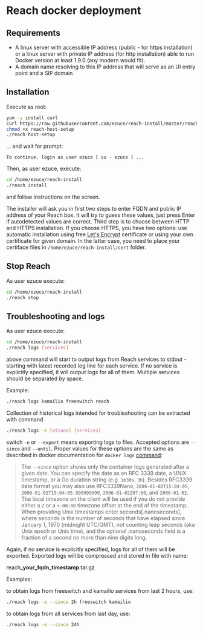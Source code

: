 # Reach docker deployment

## Requirements

* A linux server with accessible IP address (public - for https installation) or a linux server with private IP address (for http installation) able to run Docker version at least 1.9.0 (any modern would fit).
* A domain name resolving to this IP address that will serve as an UI entry point and a SIP domain

## Installation

Execute as root:

```sh
yum -y install curl
curl https://raw.githubusercontent.com/ezuce/reach-install/master/reach-host-setup.sh > reach-host-setup
chmod +x reach-host-setup
./reach-host-setup
```
... and wait for prompt:

```
To continue, login as user ezuce [ su - ezuce ] ...
```
Then, as user ezuce, execute:

```sh
cd /home/ezuce/reach-install
./reach install
```
and follow instructions on the screen.

The installer will ask you in first two steps to enter FQDN and public IP address of your Reach box. It will try to guess these values, just press Enter if autodetected values are correct. Third step is to choose between HTTP and HTTPS installation. If you choose HTTPS, you have two options: use automatic installation using free [Let's Encrypt](https://letsencrypt.org/) certificate or using your own certificate for given domain. In the latter case, you need to place your certiface files in `/home/ezuce/reach-install/cert` folder.

## Stop Reach

As user ezuce execute:

```sh
cd /home/ezuce/reach-install
./reach stop
```
## Troubleshooting and logs
As user ezuce execute:

```sh
cd /home/ezuce/reach-install
./reach logs [services]
```
above command will start to output logs from Reach services to stdout - starting with latest recorded log line for each service. If no service is explicitly specified, it will output logs for all of them. Multiple services should be separated by space.

Example:
```sh
./reach logs kamailio freeswitch reach
```
Collection of historical logs intended for troubleshooting can be extracted with command 

```sh
./reach logs -e [otions] [services]
```
switch `-e` or `--export` means exporting logs to files. Accepted options are `--since` and `--until`. Proper values for these options are the same as described in docker documentation for `docker logs` [command](https://docs.docker.com/engine/reference/commandline/logs/):

>The `--since` option shows only the container logs generated after a given date. You can specify the date as an RFC 3339 date, a UNIX timestamp, or a Go duration string (e.g. `1m30s`, `3h`). Besides RFC3339 date format you may also use RFC3339Nano, `2006-01-02T15:04:05`, `2006-01-02T15:04:05.999999999`,  `2006-01-02Z07:00`, and `2006-01-02`. The local timezone on the client will be used if you do not provide either a `Z` or a `+-00:00` timezone offset at the end of the timestamp. When providing Unix timestamps enter seconds[.nanoseconds], where seconds is the number of seconds that have elapsed since January 1, 1970 (midnight UTC/GMT), not counting leap seconds (aka Unix epoch or Unix time), and the optional .nanoseconds field is a fraction of a second no more than nine digits long.

Again, if no service is explicitly specified, logs for all of them will be exported. Exported logs will be compressed and stored in file with name:


reach_**your_fqdn**_**timestamp**.tar.gz

Examples:

to obtain logs from freeswitch and kamailio services from last 2 hours, use:
```sh
./reach logs -e --since 2h freeswitch kamailio
```
to obtain logs from all services from last day, use:
```sh
./reach logs -e --since 24h
```
